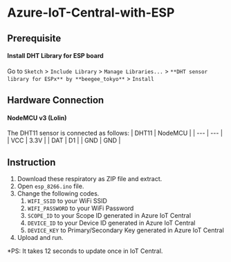 # Azure-IoT-Central-with-ESP

## Prerequisite 
#### Install DHT Library for ESP board

Go to `Sketch` > `Include Library` > `Manage Libraries...` > `**DHT sensor library for ESPx** by **beegee_tokyo**` > `Install`

## Hardware Connection
#### NodeMCU v3 (Lolin)

The DHT11 sensor is connected as follows:
| DHT11 | NodeMCU |
| --- | --- |
| VCC | 3.3V |
| DAT | D1 |
| GND | GND |

## Instruction
1. Download these respiratory as ZIP file and extract.
2. Open `esp_8266.ino` file.
3. Change the following codes.
   1. `WIFI_SSID` to your WiFi SSID
   2. `WIFI_PASSWORD` to your WiFi Password
   3. `SCOPE_ID` to your Scope ID generated in Azure IoT Central
   4. `DEVICE_ID` to your Device ID generated in Azure IoT Central
   5. `DEVICE_KEY` to Primary/Secondary Key generated in Azure IoT Central
4. Upload and run.

*PS: It takes 12 seconds to update once in IoT Central.
